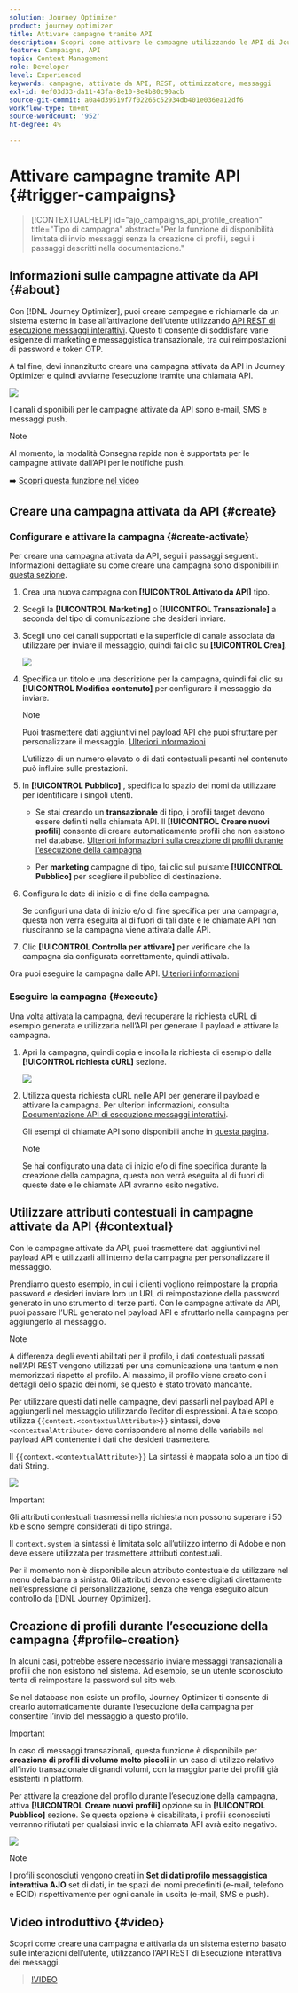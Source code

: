 ```yaml
---
solution: Journey Optimizer
product: journey optimizer
title: Attivare campagne tramite API
description: Scopri come attivare le campagne utilizzando le API di Journey Optimizer
feature: Campaigns, API
topic: Content Management
role: Developer
level: Experienced
keywords: campagne, attivate da API, REST, ottimizzatore, messaggi
exl-id: 0ef03d33-da11-43fa-8e10-8e4b80c90acb
source-git-commit: a0a4d39519f7f02265c52934db401e036ea12df6
workflow-type: tm+mt
source-wordcount: '952'
ht-degree: 4%

---
```


# Attivare campagne tramite API {#trigger-campaigns}

>[!CONTEXTUALHELP]
>id="ajo_campaigns_api_profile_creation"
>title="Tipo di campagna"
>abstract="Per la funzione di disponibilità limitata di invio messaggi senza la creazione di profili, segui i passaggi descritti nella documentazione."

## Informazioni sulle campagne attivate da API {#about}

Con [!DNL Journey Optimizer], puoi creare campagne e richiamarle da un sistema esterno in base all’attivazione dell’utente utilizzando [API REST di esecuzione messaggi interattivi](https://developer.adobe.com/journey-optimizer-apis/references/messaging/#tag/execution). Questo ti consente di soddisfare varie esigenze di marketing e messaggistica transazionale, tra cui reimpostazioni di password e token OTP.

A tal fine, devi innanzitutto creare una campagna attivata da API in Journey Optimizer e quindi avviarne l’esecuzione tramite una chiamata API.

![](../rn/assets/do-not-localize/api-triggered.gif)

I canali disponibili per le campagne attivate da API sono e-mail, SMS e messaggi push.

>[!NOTE]
>
>Al momento, la modalità Consegna rapida non è supportata per le campagne attivate dall’API per le notifiche push.

➡️ [Scopri questa funzione nel video](#video)

## Creare una campagna attivata da API {#create}

### Configurare e attivare la campagna {#create-activate}

Per creare una campagna attivata da API, segui i passaggi seguenti. Informazioni dettagliate su come creare una campagna sono disponibili in [questa sezione](create-campaign.md).

1. Crea una nuova campagna con **[!UICONTROL Attivato da API]** tipo.

1. Scegli la **[!UICONTROL Marketing]** o **[!UICONTROL Transazionale]** a seconda del tipo di comunicazione che desideri inviare.

1. Scegli uno dei canali supportati e la superficie di canale associata da utilizzare per inviare il messaggio, quindi fai clic su **[!UICONTROL Crea]**.

   ![](assets/api-triggered-type.png)

1. Specifica un titolo e una descrizione per la campagna, quindi fai clic su **[!UICONTROL Modifica contenuto]** per configurare il messaggio da inviare.

   >[!NOTE]
   >
   >Puoi trasmettere dati aggiuntivi nel payload API che puoi sfruttare per personalizzare il messaggio. [Ulteriori informazioni](#contextual)
   >
   >L’utilizzo di un numero elevato o di dati contestuali pesanti nel contenuto può influire sulle prestazioni.

1. In **[!UICONTROL Pubblico]** , specifica lo spazio dei nomi da utilizzare per identificare i singoli utenti.

   * Se stai creando un **transazionale** di tipo, i profili target devono essere definiti nella chiamata API. Il **[!UICONTROL Creare nuovi profili]** consente di creare automaticamente profili che non esistono nel database. [Ulteriori informazioni sulla creazione di profili durante l’esecuzione della campagna](#profile-creation)

   * Per **marketing** campagne di tipo, fai clic sul pulsante **[!UICONTROL Pubblico]** per scegliere il pubblico di destinazione.

1. Configura le date di inizio e di fine della campagna.

   Se configuri una data di inizio e/o di fine specifica per una campagna, questa non verrà eseguita al di fuori di tali date e le chiamate API non riusciranno se la campagna viene attivata dalle API.

1. Clic **[!UICONTROL Controlla per attivare]** per verificare che la campagna sia configurata correttamente, quindi attivala.

Ora puoi eseguire la campagna dalle API. [Ulteriori informazioni](#execute)

### Eseguire la campagna {#execute}

Una volta attivata la campagna, devi recuperare la richiesta cURL di esempio generata e utilizzarla nell’API per generare il payload e attivare la campagna.

1. Apri la campagna, quindi copia e incolla la richiesta di esempio dalla **[!UICONTROL richiesta cURL]** sezione.

   ![](assets/api-triggered-curl.png)

1. Utilizza questa richiesta cURL nelle API per generare il payload e attivare la campagna. Per ulteriori informazioni, consulta [Documentazione API di esecuzione messaggi interattivi](https://developer.adobe.com/journey-optimizer-apis/references/messaging/#tag/execution).


   Gli esempi di chiamate API sono disponibili anche in [questa pagina](https://developer.adobe.com/journey-optimizer-apis/references/messaging-samples/).

   >[!NOTE]
   >
   >Se hai configurato una data di inizio e/o di fine specifica durante la creazione della campagna, questa non verrà eseguita al di fuori di queste date e le chiamate API avranno esito negativo.

## Utilizzare attributi contestuali in campagne attivate da API {#contextual}

Con le campagne attivate da API, puoi trasmettere dati aggiuntivi nel payload API e utilizzarli all’interno della campagna per personalizzare il messaggio.

Prendiamo questo esempio, in cui i clienti vogliono reimpostare la propria password e desideri inviare loro un URL di reimpostazione della password generato in uno strumento di terze parti. Con le campagne attivate da API, puoi passare l’URL generato nel payload API e sfruttarlo nella campagna per aggiungerlo al messaggio.

>[!NOTE]
>
>A differenza degli eventi abilitati per il profilo, i dati contestuali passati nell’API REST vengono utilizzati per una comunicazione una tantum e non memorizzati rispetto al profilo. Al massimo, il profilo viene creato con i dettagli dello spazio dei nomi, se questo è stato trovato mancante.

Per utilizzare questi dati nelle campagne, devi passarli nel payload API e aggiungerli nel messaggio utilizzando l’editor di espressioni. A tale scopo, utilizza `{{context.<contextualAttribute>}}` sintassi, dove `<contextualAttribute>` deve corrispondere al nome della variabile nel payload API contenente i dati che desideri trasmettere.

Il `{{context.<contextualAttribute>}}` La sintassi è mappata solo a un tipo di dati String.

![](assets/api-triggered-context.png)


>[!IMPORTANT]
>
>Gli attributi contestuali trasmessi nella richiesta non possono superare i 50 kb e sono sempre considerati di tipo stringa.
>
>Il `context.system` la sintassi è limitata solo all’utilizzo interno di Adobe e non deve essere utilizzata per trasmettere attributi contestuali.

Per il momento non è disponibile alcun attributo contestuale da utilizzare nel menu della barra a sinistra. Gli attributi devono essere digitati direttamente nell’espressione di personalizzazione, senza che venga eseguito alcun controllo da [!DNL Journey Optimizer].

## Creazione di profili durante l’esecuzione della campagna {#profile-creation}

In alcuni casi, potrebbe essere necessario inviare messaggi transazionali a profili che non esistono nel sistema. Ad esempio, se un utente sconosciuto tenta di reimpostare la password sul sito web.

Se nel database non esiste un profilo, Journey Optimizer ti consente di crearlo automaticamente durante l’esecuzione della campagna per consentire l’invio del messaggio a questo profilo.

>[!IMPORTANT]
>
>In caso di messaggi transazionali, questa funzione è disponibile per **creazione di profili di volume molto piccoli** in un caso di utilizzo relativo all’invio transazionale di grandi volumi, con la maggior parte dei profili già esistenti in platform.

Per attivare la creazione del profilo durante l’esecuzione della campagna, attiva **[!UICONTROL Creare nuovi profili]** opzione su in **[!UICONTROL Pubblico]** sezione. Se questa opzione è disabilitata, i profili sconosciuti verranno rifiutati per qualsiasi invio e la chiamata API avrà esito negativo.

![](assets/api-triggered-create-profile.png)

>[!NOTE]
>
>I profili sconosciuti vengono creati in **Set di dati profilo messaggistica interattiva AJO** set di dati, in tre spazi dei nomi predefiniti (e-mail, telefono e ECID) rispettivamente per ogni canale in uscita (e-mail, SMS e push).

## Video introduttivo {#video}

Scopri come creare una campagna e attivarla da un sistema esterno basato sulle interazioni dell’utente, utilizzando l’API REST di Esecuzione interattiva dei messaggi.

>[!VIDEO](https://video.tv.adobe.com/v/3425358?quality=12)
